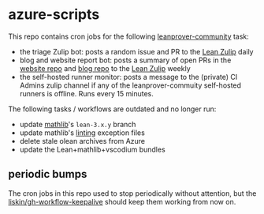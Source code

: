 # azure-scripts

This repo contains cron jobs for the following [leanprover-community](https://leanprover-community.github.io) task:
- the triage Zulip bot: posts a random issue and PR to the [Lean Zulip](https://leanprover.zulipchat.com/#narrow/channel/263328-triage) daily
- blog and website report bot: posts a summary of open PRs in the [website repo](https://github.com/leanprover-community/leanprover-community.github.io) and [blog repo](https://github.com/leanprover-community/blog) to the [Lean Zulip](https://leanprover.zulipchat.com/#narrow/channel/263328-triage) weekly
- the self-hosted runner monitor: posts a message to the (private) CI Admins zulip channel if any of the leanprover-commuity self-hosted runners is offline. Runs every 15 minutes.

The following tasks / workflows are outdated and no longer run:
- update [mathlib](https://github.com/leanprover-community/mathlib)'s `lean-3.x.y` branch
- update mathlib's [linting](https://arxiv.org/abs/2004.03673) exception files
- delete stale olean archives from Azure
- update the Lean+mathlib+vscodium bundles

## periodic bumps

The cron jobs in this repo used to stop periodically without attention, but the [liskin/gh-workflow-keepalive](https://github.com/liskin/gh-workflow-keepalive) should keep them working from now on.
